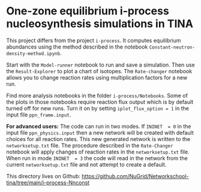 # One-zone equilibrium i-process nucleosynthesis simulations in TINA

This project differs from the project `i-process`. It computes equilibrium abundances using the method
described in the notebook `Constant-neutron-density-method.ipynb`.

Start with the `Model-runner` notebook to run and save a simulation. Then use the `Result-Explorer` to plot a chart of isotopes. The `Rate-changer` notebook allows you to change reaction rates using multiplication factors for a new run.

Find more analysis notebooks in the folder `i-process/Notebooks`. Some of the
plots in those notebooks require reaction flux output which is by default turned off for new
runs. Turn it on by setting `iplot_flux_option = 1` in the input file
`ppn_frame.input`. 

**For advanced users:** The code can run in two modes. If `ININET  = 0` in the input file `ppn_physics.input` then a new network will be created with default choices for all reaction rates. This new generated network is written to the `networksetup.txt` file. The procedure described in the `Rate-Changer` notebook will apply changes of reaction rates in the `networksetup.txt` file. When run in mode `ININET  = 3` the code will read in the network from the current `networksetup.txt` file and not attempt to create a default. 
 
 This directory lives on Github: https://github.com/NuGrid/Networkschool-tina/tree/main/i-process-Nnconst
